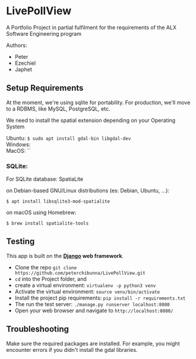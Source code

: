 # LivePollView
A Portfolio Project in partial fulfilment for the requirements of the ALX Software Engineering program

Authors:
- Peter
- Ezechiel
- Japhet


## Setup Requirements
At the moment, we're using sqlite for portability. For production, we'll move to a RDBMS, like
MySQL, PostgreSQL, etc.

We need to install the spatial extension depending on your Operating System

Ubuntu: `$ sudo apt install gdal-bin libgdal-dev`<br>
Windows: <br>
MacOS: ``<br>
### SQLite:
For SQLite database: SpatiaLite

on Debian-based GNU/Linux distributions (es: Debian, Ubuntu, …):

`$ apt install libsqlite3-mod-spatialite`

on macOS using Homebrew:

`$ brew install spatialite-tools`


## Testing
This app is built on the **[Django](htttps://www.djangoproject.com) web framework**.

- Clone the repo `git clone https://github.com/peterchibunna/LivePollView.git`
- `cd` into the Project folder, and
- create a virtual environment: `virtualenv -p python3 venv`
- Activate the virtual environment: `source venv/bin/activate`
- Install the project pip requirements: `pip install -r requirements.txt`
- The run the test server: `./manage.py runserver localhost:8080`
- Open your web browser and navigate to `http://localhost:8080/`

## Troubleshooting

Make sure the required packages are installed. For example, you might encounter errors
if you didn't install the gdal libraries.
